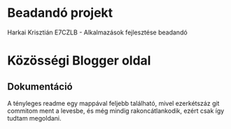 # Beadandó projekt
 Harkai Krisztián E7CZLB - Alkalmazások fejlesztése beadandó
# Közösségi Blogger oldal
## Dokumentáció

A tényleges readme egy mappával feljebb található, mivel ezerkétszáz git commitom ment a levesbe, és még mindig rakoncátlankodik, ezért csak így tudtam megoldani.
